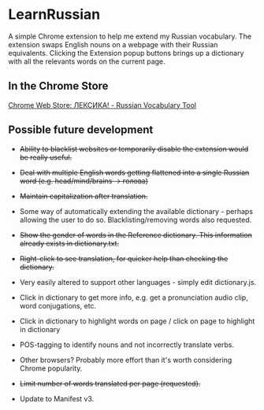 # LearnRussian

A simple Chrome extension to help me extend my Russian vocabulary. The extension swaps English nouns on a webpage with their Russian equivalents. Clicking the Extension popup buttons brings up a dictionary with all the relevants words on the current page.

## In the Chrome Store
[Chrome Web Store: ЛЕКСИКА! - Russian Vocabulary Tool](https://chrome.google.com/webstore/detail/%D0%BB%D0%B5%D0%BA%D1%81%D0%B8%D0%BA%D0%B0-russian-vocabular/nhkfellofhhgdjhhlpmjpfkakobinldf)

## Possible future development

* ~~Ability to blacklist websites or temporarily disable the extension would be really useful.~~

* ~~Deal with multiple English words getting flattened into a single Russian word (e.g. head/mind/brains -> голова)~~

* ~~Maintain capitalization after translation.~~

* Some way of automatically extending the available dictionary - perhaps allowing the user to do so. Blacklisting/removing words also requested.

* ~~Show the gender of words in the Reference dictionary. This information already exists in dictionary.txt.~~

* ~~Right-click to see translation, for quicker help than checking the dictionary.~~

* Very easily altered to support other languages - simply edit dictionary.js.

* Click in dictionary to get more info, e.g. get a pronunciation audio clip, word conjugations, etc.

* Click in dictionary to highlight words on page / click on page to highlight in dictionary

* POS-tagging to identify nouns and not incorrectly translate verbs.

* Other browsers? Probably more effort than it's worth considering Chrome popularity.

* ~~Limit number of words translated per page (requested).~~

* Update to Manifest v3.
